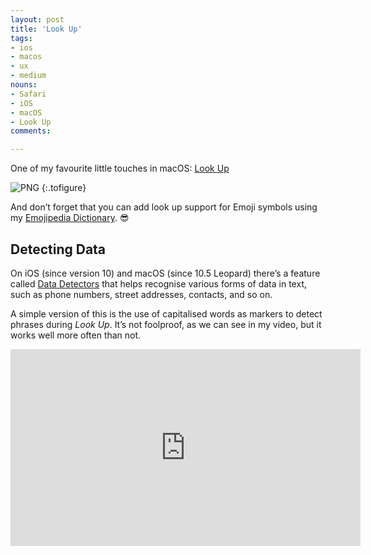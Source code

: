 ```yaml
---
layout: post
title: 'Look Up'
tags:
- ios
- macos
- ux
- medium
nouns:
- Safari
- iOS
- macOS
- Look Up
comments: 

---
```


One of my favourite little touches in macOS: [Look Up](https://support.apple.com/kb/PH25145)

![PNG](https://miro.medium.com/max/1400/1*o0qDHgYheXx7f5-hIf7Fvw.png "Example of the Context Menu in Safari showing “Look Up”")
{:.tofigure}

And don’t forget that you can add look up support for Emoji symbols using my [Emojipedia Dictionary](http://emojipedia.org/app/). 😎

Detecting Data
--------------

On iOS (since version 10) and macOS (since 10.5 Leopard) there’s a feature called [Data Detectors](https://support.apple.com/kb/PH25702) that helps recognise various forms of data in text, such as phone numbers, street addresses, contacts, and so on.

A simple version of this is the use of capitalised words as markers to detect phrases during _Look Up_. It’s not foolproof, as we can see in my video, but it works well more often than not.

<iframe width="560" height="315" src="https://www.youtube.com/embed/4yTATXHic_c" title="YouTube video player" frameborder="0" allow="accelerometer; autoplay; clipboard-write; encrypted-media; gyroscope; picture-in-picture" allowfullscreen></iframe>
